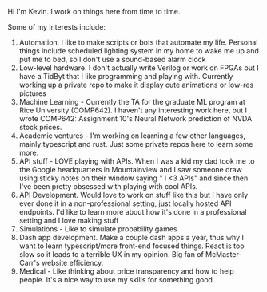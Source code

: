 Hi I'm Kevin. I work on things here from time to time.

Some of my interests include:
1. Automation. I like to make scripts or bots that automate my life. Personal things include scheduled lighting system in my home to wake me up and put me to bed, so I don't use a sound-based alarm clock
2. Low-level hardware. I don't actually write Verilog or work on FPGAs but I have a TidByt that I like programming and playing with. Currently working up a private repo to make it display cute animations or low-res pictures
3. Machine Learning - Currently the TA for the graduate ML program at Rice University (COMP642). I haven't any interesting work here, but I wrote COMP642: Assignment 10's Neural Network prediction of NVDA stock prices. 
4. Academic ventures - I'm working on learning a few other languages, mainly typescript and rust. Just some private repos here to learn some more.
5. API stuff - LOVE playing with APIs. When I was a kid my dad took me to the Google headquarters in Mountainview and I saw someone draw using sticky notes on their window saying " I <3 APIs" and since then I've been pretty obsessed with playing with cool APIs.
6. API Development. Would love to work on stuff like this but I have only ever done it in a non-professional setting, just locally hosted API endpoints. I'd like to learn more about how it's done in a professional setting and I love making stuff
7. Simulations - Like to simulate probability games
8. Dash app development. Make a couple dash apps a year, thus why I want to learn typescript/more front-end focused things. React is too slow so it leads to a terrible UX in my opinion. Big fan of McMaster-Carr's website efficiency.
9. Medical - Like thinking about price transparency and how to help people. It's a nice way to use my skills for something good


<!---
KevinDKao/KevinDKao is a ✨ special ✨ repository because its `README.md` (this file) appears on your GitHub profile.
You can click the Preview link to take a look at your changes.
--->
